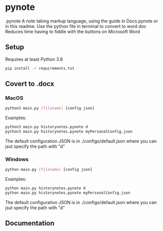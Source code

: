 # pynote
.pynote
A note taking markup language, using the guide in Docs.pynote or in this readme.
Use the python file in terminal to convert to word doc
Reduces time having to fiddle with the buttons on Microsoft Word

## Setup
Requires at least Python 3.8
```bash
pip install -r requirements.txt
```

## Covert to .docx
### MacOS
```bash
python3 main.py [filename] [config json]
```
Examples:
```bash
python3 main.py historynotes.pynote d
python3 main.py historynotes.pynote myPersonalConfig.json
```
The default configuration JSON is in ./configs/default.json where you can jsut specify the path with "d"

### Windows
```bash
python main.py [filename] [config json]
```
Examples:
```bash
python main.py historynotes.pynote d
python main.py historynotes.pynote myPersonalConfig.json
```
The default configuration JSON is in ./configs/default.json where you can jsut specify the path with "d"

## Documentation
